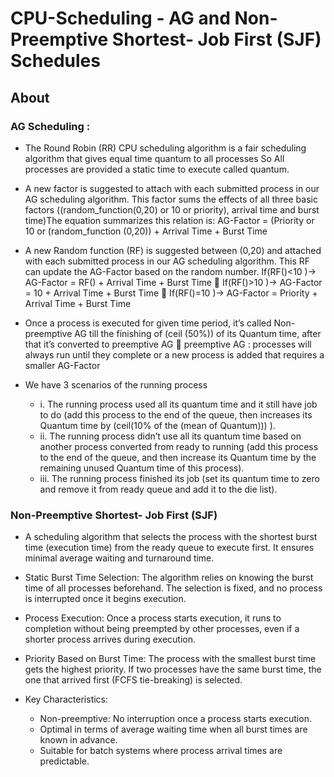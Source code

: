 # CPU-Scheduling - AG and Non-Preemptive Shortest- Job First (SJF) Schedules

## About

### AG Scheduling :
* The Round Robin (RR) CPU scheduling algorithm is a fair scheduling algorithm that gives equal time quantum to all processes So All processes are provided a static time to execute called quantum.
  
* A new factor is suggested to attach with each submitted process in our AG scheduling algorithm. This factor sums the effects of all three basic factors ((random_function(0,20) or 10 or priority), arrival time and burst time)The equation summarizes this relation is: AG-Factor = (Priority or 10 or (random_function (0,20)) + Arrival Time + Burst Time
  
* A new Random function (RF) is suggested between (0,20) and attached with each submitted process in our AG scheduling algorithm. This RF can update the AG-Factor based on the random number.
 If(RF()<10 )-> AG-Factor = RF() + Arrival Time + Burst Time  If(RF()>10 )-> AG-Factor = 10 + Arrival Time + Burst Time  If(RF()=10 )-> AG-Factor = Priority + Arrival Time + Burst Time
* Once a process is executed for given time period, it’s called Non-preemptive AG till the finishing of (ceil (50%)) of its Quantum time, after that it’s converted to preemptive AG  preemptive AG : processes will always run until they complete or a new process is added that requires a smaller AG-Factor
  
* We have 3 scenarios of the running process
  * i. The running process used all its quantum time and it still have job to do
  (add this process to the end of the queue, then increases its Quantum time by (ceil(10% of the (mean of Quantum))) ).
  * ii. The running process didn’t use all its quantum time based on another process converted from ready to running (add this process to the end of the queue, and then increase its Quantum time     by the remaining unused Quantum time of this process).
  * iii. The running process finished its job (set its quantum time to zero and remove it from ready queue and add it to the die list).


### Non-Preemptive Shortest- Job First (SJF)
  * A scheduling algorithm that selects the process with the shortest burst time (execution time) from the ready queue to execute first. It ensures minimal average waiting and turnaround time.

  * Static Burst Time Selection: The algorithm relies on knowing the burst time of all processes beforehand. The selection is fixed, and no process is interrupted once it begins execution.

  * Process Execution: Once a process starts execution, it runs to completion without being preempted by other processes, even if a shorter process arrives during execution.

  * Priority Based on Burst Time: The process with the smallest burst time gets the highest priority. If two processes have the same burst time, the one that arrived first (FCFS tie-breaking) is     selected.

  * Key Characteristics:
    * Non-preemptive: No interruption once a process starts execution.
    * Optimal in terms of average waiting time when all burst times are known in advance.
    * Suitable for batch systems where process arrival times are predictable.
